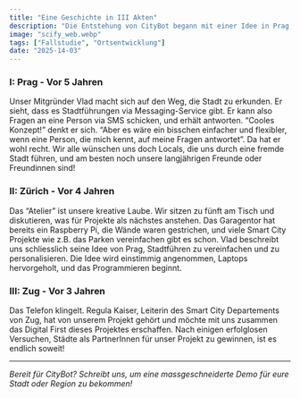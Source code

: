 ```yaml
---
title: "Eine Geschichte in III Akten"
description: "Die Entstehung von CityBot begann mit einer Idee in Prag, entwickelte sich im „Atelier“ in Zürich und fand schließlich in Zug einen Partner. Die Geschichte zeigt, wie Vision, Teamarbeit und Partnerschaft zu einem erfolgreichen Smart City Projekt führten. - 5 min zu lesen"
image: "scify_web.webp"
tags: ["Fallstudie", "Ortsentwicklung"]
date: "2025-14-03"
---
```


### I: Prag - Vor 5 Jahren         
Unser Mitgründer Vlad macht sich auf den Weg, die Stadt zu erkunden. Er sieht, dass es Stadtführungen via Messaging-Service gibt.
Er kann also Fragen an eine Person via SMS schicken, und erhält antworten. “Cooles Konzept!” denkt er sich. “Aber es wäre ein bisschen einfacher und flexibler, 
wenn eine Person, die mich kennt, auf meine Fragen antwortet”. Da hat er wohl recht. Wir alle wünschen uns doch Locals, die uns durch eine fremde Stadt führen, 
und am besten noch unsere langjährigen Freunde oder Freundinnen sind!

### II: Zürich - Vor 4 Jahren
Das “Atelier” ist unsere kreative Laube. Wir sitzen zu fünft am Tisch und diskutieren, was für Projekte als nächstes anstehen. 
Das Garagentor hat  bereits ein Raspberry Pi, die Wände waren gestrichen, und viele Smart City Projekte wie z.B. das Parken vereinfachen gibt es schon. Vlad beschreibt uns schliesslich seine Idee von Prag, 
Stadtführen zu vereinfachen und zu personalisieren. Die Idee wird einstimmig angenommen, Laptops hervorgeholt, und das Programmieren beginnt.

### III: Zug - Vor 3 Jahren
Das Telefon klingelt. Regula Kaiser, Leiterin des Smart City Departements von Zug, hat von unserem Projekt gehört und möchte mit uns zusammen das Digital 
First dieses Projektes erschaffen. Nach einigen erfolglosen Versuchen, Städte als PartnerInnen für unser Projekt zu gewinnen, ist es endlich soweit!

---

*Bereit für CityBot? Schreibt uns, um eine massgeschneiderte Demo für eure Stadt oder Region zu bekommen!*
